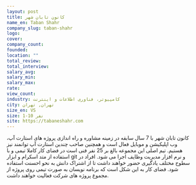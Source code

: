 ```yaml
---
layout: post
title: کانون تابان شهر
name_en: Taban Shahr
company_slug: taban-shahr
logo: 
cover: 
company_count:
founded:
location: ""
total_review: 
total_interview: 
salary_avg: 
salary_min: 
salary_max: 
rate: 
view_count: 
industry: کامپیوتر، فناوری اطلاعات و اینترنت
city: تهران, تهران
size_en: VS
size: 1-10 نفر
site: https://tabaneshahr.com
---
```


کانون تابان شهر با 7 سال سابقه در زمینه مشاوره و راه اندازی پروژه های استارت آپ، وب اپلیکیشن و موبایل فعال است و همچنین صاحب چندین استارت آپ توانمند نیز هستیم. تیم اصلی این مجموعه بالغ بر 25 نفر فنی است در فضای کار کاملا تیمی و با استفاده از متد اسکرام و ابزار git و نرم افزار مدیریت وظایف اجرا می شود. افراد در سطوح مختلف یادگیری حضور خواهند داشت تا از اشتراک دانش به نحو احسنت استفاده شود. فضای کار به این شکل است که برنامه نویسان به صورت تیمی روی پروژه از مجموع پروژه های شرکت فعالیت خواهند داشت.
